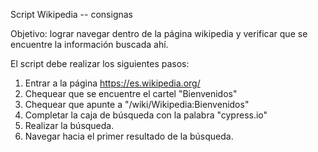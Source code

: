 Script Wikipedia -- consignas

Objetivo: lograr navegar dentro de la página wikipedia y verificar que se encuentre la información buscada ahí.


El script debe realizar los siguientes pasos:
1. Entrar a la página https://es.wikipedia.org/
2. Chequear que se encuentre el cartel "Bienvenidos"
3. Chequear que apunte a "/wiki/Wikipedia:Bienvenidos"
4. Completar la caja de búsqueda con la palabra "cypress.io"
5. Realizar la búsqueda.
6. Navegar hacia el primer resultado de la búsqueda.
